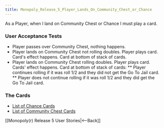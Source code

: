 ```yaml
---
title: Monopoly_Release_5_Player_Lands_On_Community_Chest_or_Chance
---
```

As a Player, when I land on Community Chest or Chance I must play a card.

### User Acceptance Tests
* Player passes over Community Chest, nothing happens.
* Player lands on Community Chest not rolling doubles. Player plays card. Card's effect happens. Card at bottom of stack of cards.
* Player lands on Community Chest rolling doubles. Player plays card. Cards' effect happens. Card at bottom of stack of cards:
** Player continues rolling if it was roll 1/2 and they did not get the Go To Jail card.
** Player does not continue rolling if it was roll 1/2 and they did get the Go To Jail card.

### The Cards
* [List of Chance Cards](http://en.wikipedia.org/wiki/Chance_cards)
* [List of Community Chest Cards](http://en.wikipedia.org/wiki/Community_Chest_cards)

[[Monopoly(r) Release 5 User Stories|<--Back]]